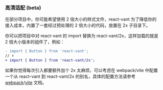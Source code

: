 ### 高清适配 (beta)

在部分项目中，你可能希望使用 2 倍大小的样式文件，react-vant 为了降低你的接入成本，内置了一套经过预处理的 2 倍大小的代码，放置在 2x 子目录下。

你可以把项目中对 react-vant 的 import 替换为 react-vant/2x，这样加载的就是 2 倍大小版本的组件了，例如：

```diff
- import { Button } from 'react-vant';
// ⬇️
+ import { Button } from 'react-vant/2x';
```

如果你觉得每次引入都要额外加个 2x 太麻烦，可以考虑在 webpack/vite 中配置一个从 react-vant 到 react-vant/2x 的别名，具体的配置方法请参考 [webpack](https://webpack.js.org/configuration/resolve/#resolvealias)/[vite](https://vitejs.dev/config/#resolve-alias) 文档。
